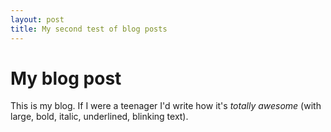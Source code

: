 ```yaml
---
layout: post
title: My second test of blog posts
---
```


My blog post
============

This is my blog.  If I were a teenager I'd write how it's *totally awesome* (with large, bold, italic, underlined, blinking text).
